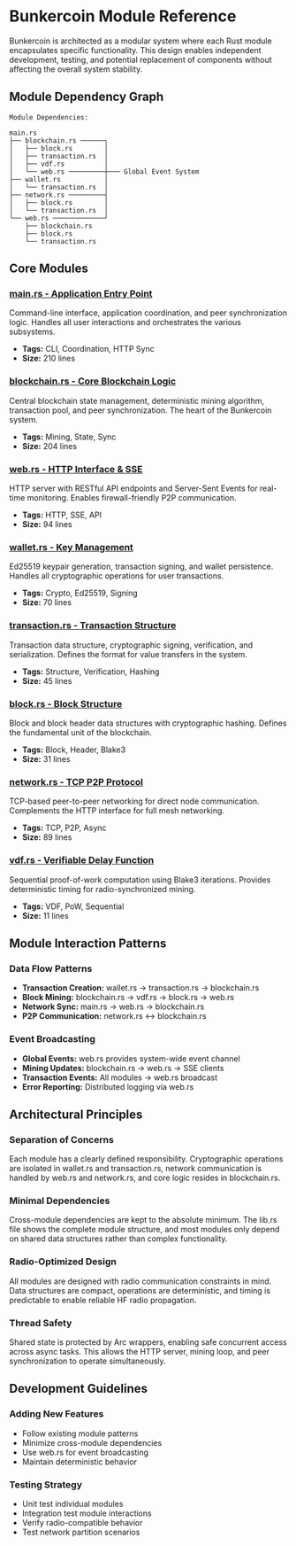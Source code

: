 # Bunkercoin Module Reference

Bunkercoin is architected as a modular system where each Rust module encapsulates specific functionality. This design enables independent development, testing, and potential replacement of components without affecting the overall system stability.

## Module Dependency Graph

```
Module Dependencies:

main.rs
├── blockchain.rs ──────┐
│   ├── block.rs        │
│   ├── transaction.rs  │
│   ├── vdf.rs          │
│   └── web.rs ─────────┼─── Global Event System
├── wallet.rs           │
│   └── transaction.rs  │
├── network.rs ─────────┤
│   ├── block.rs        │
│   └── transaction.rs  │
└── web.rs ─────────────┘
    ├── blockchain.rs
    ├── block.rs
    └── transaction.rs
```

## Core Modules

### [main.rs - Application Entry Point](main.md)
Command-line interface, application coordination, and peer synchronization logic. Handles all user interactions and orchestrates the various subsystems.
- **Tags:** CLI, Coordination, HTTP Sync
- **Size:** 210 lines

### [blockchain.rs - Core Blockchain Logic](blockchain.md)
Central blockchain state management, deterministic mining algorithm, transaction pool, and peer synchronization. The heart of the Bunkercoin system.
- **Tags:** Mining, State, Sync
- **Size:** 204 lines

### [web.rs - HTTP Interface & SSE](web.md)
HTTP server with RESTful API endpoints and Server-Sent Events for real-time monitoring. Enables firewall-friendly P2P communication.
- **Tags:** HTTP, SSE, API
- **Size:** 94 lines

### [wallet.rs - Key Management](wallet.md)
Ed25519 keypair generation, transaction signing, and wallet persistence. Handles all cryptographic operations for user transactions.
- **Tags:** Crypto, Ed25519, Signing
- **Size:** 70 lines

### [transaction.rs - Transaction Structure](transaction.md)
Transaction data structure, cryptographic signing, verification, and serialization. Defines the format for value transfers in the system.
- **Tags:** Structure, Verification, Hashing
- **Size:** 45 lines

### [block.rs - Block Structure](block.md)
Block and block header data structures with cryptographic hashing. Defines the fundamental unit of the blockchain.
- **Tags:** Block, Header, Blake3
- **Size:** 31 lines

### [network.rs - TCP P2P Protocol](network.md)
TCP-based peer-to-peer networking for direct node communication. Complements the HTTP interface for full mesh networking.
- **Tags:** TCP, P2P, Async
- **Size:** 89 lines

### [vdf.rs - Verifiable Delay Function](vdf.md)
Sequential proof-of-work computation using Blake3 iterations. Provides deterministic timing for radio-synchronized mining.
- **Tags:** VDF, PoW, Sequential
- **Size:** 11 lines

## Module Interaction Patterns

### Data Flow Patterns
- **Transaction Creation:** wallet.rs → transaction.rs → blockchain.rs
- **Block Mining:** blockchain.rs → vdf.rs → block.rs → web.rs
- **Network Sync:** main.rs → web.rs → blockchain.rs
- **P2P Communication:** network.rs ↔ blockchain.rs

### Event Broadcasting
- **Global Events:** web.rs provides system-wide event channel
- **Mining Updates:** blockchain.rs → web.rs → SSE clients
- **Transaction Events:** All modules → web.rs broadcast
- **Error Reporting:** Distributed logging via web.rs

## Architectural Principles

### Separation of Concerns
Each module has a clearly defined responsibility. Cryptographic operations are isolated in wallet.rs and transaction.rs, network communication is handled by web.rs and network.rs, and core logic resides in blockchain.rs.

### Minimal Dependencies
Cross-module dependencies are kept to the absolute minimum. The lib.rs file shows the complete module structure, and most modules only depend on shared data structures rather than complex functionality.

### Radio-Optimized Design
All modules are designed with radio communication constraints in mind. Data structures are compact, operations are deterministic, and timing is predictable to enable reliable HF radio propagation.

### Thread Safety
Shared state is protected by Arc<Mutex> wrappers, enabling safe concurrent access across async tasks. This allows the HTTP server, mining loop, and peer synchronization to operate simultaneously.

## Development Guidelines

### Adding New Features
- Follow existing module patterns
- Minimize cross-module dependencies
- Use web.rs for event broadcasting
- Maintain deterministic behavior

### Testing Strategy
- Unit test individual modules
- Integration test module interactions
- Verify radio-compatible behavior
- Test network partition scenarios 